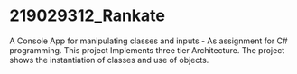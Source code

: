 # 219029312_Rankate
A Console App for manipulating classes and inputs - As assignment for C# programming.
This project Implements three tier Architecture.
The project shows the instantiation of classes and use of objects.
